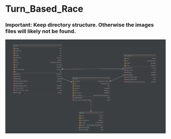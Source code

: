 # Turn_Based_Race

### Important: Keep directory structure. Otherwise the images files will likely not be found.

![alt-view](https://github.com/macrzen/Turn_Based_Race/blob/Dir_Structure/class_diagram.png?raw=true)
